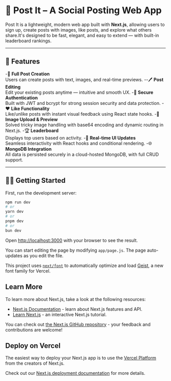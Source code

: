 # 📝 Post It – A Social Posting Web App

Post It is a lightweight, modern web app built with **Next.js**, allowing users to sign up, create posts with images, like posts, and explore what others share.It's designed to be fast, elegant, and easy to extend — with built-in leaderboard rankings.

---

## 🚀 Features

-📝 **Full Post Creation**  
  Users can create posts with text, images, and real-time previews.
--🖊️ **Post Editing**  
  Edit your existing posts anytime — intuitive and smooth UX.
-🔐 **Secure Authentication**  
  Built with JWT and bcrypt for strong session security and data protection.
-❤️ **Like Functionality**  
  Like/unlike posts with instant visual feedback using React state hooks.
-📸 **Image Upload & Preview**  
  Solved tricky image handling with base64 encoding and dynamic routing in Next.js.
-🏆 **Leaderboard**  
  Displays top users based on activity.
-🧠 **Real-time UI Updates**  
  Seamless interactivity with React hooks and conditional rendering.
-🌐 **MongoDB Integration**  
  All data is persisted securely in a cloud-hosted MongoDB, with full CRUD support.

---

## 🧑‍💻 Getting Started

First, run the development server:

```bash
npm run dev
# or
yarn dev
# or
pnpm dev
# or
bun dev
```

Open [http://localhost:3000](http://localhost:3000) with your browser to see the result.

You can start editing the page by modifying `app/page.js`. The page auto-updates as you edit the file.

This project uses [`next/font`](https://nextjs.org/docs/app/building-your-application/optimizing/fonts) to automatically optimize and load [Geist](https://vercel.com/font), a new font family for Vercel.

## Learn More

To learn more about Next.js, take a look at the following resources:

- [Next.js Documentation](https://nextjs.org/docs) - learn about Next.js features and API.
- [Learn Next.js](https://nextjs.org/learn) - an interactive Next.js tutorial.

You can check out [the Next.js GitHub repository](https://github.com/vercel/next.js) - your feedback and contributions are welcome!

## Deploy on Vercel

The easiest way to deploy your Next.js app is to use the [Vercel Platform](https://vercel.com/new?utm_medium=default-template&filter=next.js&utm_source=create-next-app&utm_campaign=create-next-app-readme) from the creators of Next.js.

Check out our [Next.js deployment documentation](https://nextjs.org/docs/app/building-your-application/deploying) for more details.
